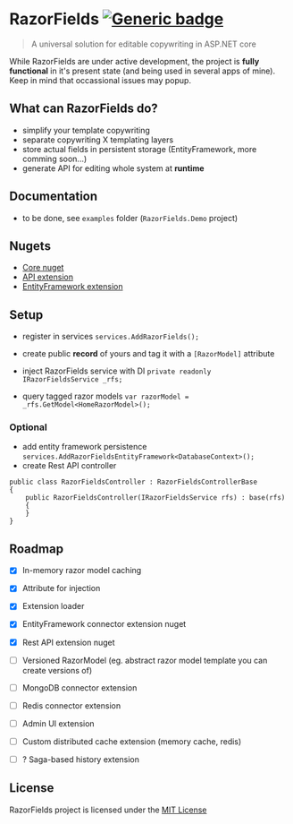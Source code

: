 # RazorFields [![Generic badge](https://img.shields.io/badge/Active%3F-yes-green.svg)](https://shields.io/)
> A universal solution for editable copywriting in ASP.NET core

While RazorFields are under active development, the project is **fully functional** in it's present state (and being used in several apps of mine). Keep in mind that occassional issues may popup.

## What can RazorFields do?
- simplify your template copywriting
- separate copywriting X templating layers
- store actual fields in persistent storage (EntityFramework, more comming soon...)
- generate API for editing whole system at **runtime**

## Documentation
- to be done, see `examples` folder (`RazorFields.Demo` project)

## Nugets
- [Core nuget](https://www.nuget.org/packages/RazorFields)
- [API extension](https://www.nuget.org/packages/RazorFields.Api)
- [EntityFramework extension](https://www.nuget.org/packages/RazorFields.EntityFramework)

## Setup
- register in services `services.AddRazorFields();`

- create public **record** of yours and tag it with a `[RazorModel]` attribute

- inject RazorFields service with DI `private readonly IRazorFieldsService _rfs;`
- query tagged razor models `var razorModel = _rfs.GetModel<HomeRazorModel>();`

### Optional
- add entity framework persistence `services.AddRazorFieldsEntityFramework<DatabaseContext>();`
- create Rest API controller
```
public class RazorFieldsController : RazorFieldsControllerBase
{
    public RazorFieldsController(IRazorFieldsService rfs) : base(rfs)
    {
    }
}
```

## Roadmap
- [x] In-memory razor model caching
- [x] Attribute for injection
- [x] Extension loader 
- [x] EntityFramework connector extension nuget
- [x] Rest API extension nuget  
- [ ] Versioned RazorModel (eg. abstract razor model template you can create versions of)
- [ ] MongoDB connector extension
- [ ] Redis connector extension
- [ ] Admin UI extension
- [ ] Custom distributed cache extension (memory cache, redis)

- [ ] ? Saga-based history extension

## License
RazorFields project is licensed under the [MIT License](https://github.com/majda107/razorfields/blob/master/LICENSE)
